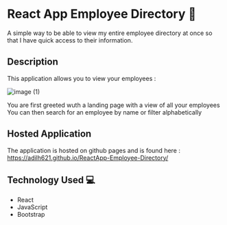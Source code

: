 # React App Employee Directory 🏢

A simple way to be able to view my entire employee directory at once so that I have quick access to their information.

## Description

This application allows you to view your employees : 

![image (1)](https://user-images.githubusercontent.com/36384770/104111697-382c8f00-52b3-11eb-908e-393e2a88dc27.png)

You are first greeted wuth a landing page with a view of all your employees
You can then search for an employee by name or filter alphabetically
## Hosted Application
The application is hosted on github pages and is found here : https://adilh621.github.io/ReactApp-Employee-Directory/
## Technology Used 💻

- React 
- JavaScript
- Bootstrap
